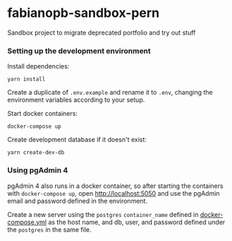 # fabianopb-sandbox-pern
Sandbox project to migrate deprecated portfolio and try out stuff


### Setting up the development environment

Install dependencies:
```
yarn install
```

Create a duplicate of `.env.example` and rename it to `.env`, changing the environment variables according to your setup.

Start docker containers:
```
docker-compose up
```

Create development database if it doesn't exist:
```
yarn create-dev-db
```

### Using pgAdmin 4

pgAdmin 4 also runs in a docker container, so after starting the containers with `docker-compose up`, open [http://localhost:5050](http://localhost:5050) and use the pgAdmin email and password defined in the environment.

Create a new server using the `postgres` `container_name` defined in [docker-compose.yml](./docker-compose.yml) as the host name, and db, user, and password defined under the `postgres` in the same file.
